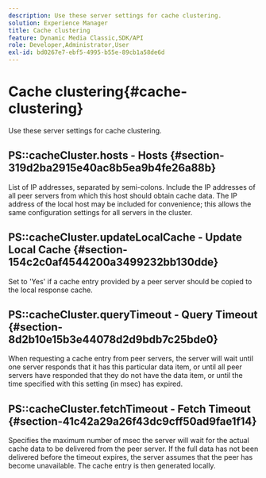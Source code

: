 ```yaml
---
description: Use these server settings for cache clustering.
solution: Experience Manager
title: Cache clustering
feature: Dynamic Media Classic,SDK/API
role: Developer,Administrator,User
exl-id: bd0267e7-ebf5-4995-b55e-89cb1a58de6d
---
```

# Cache clustering{#cache-clustering}

Use these server settings for cache clustering.

## PS::cacheCluster.hosts - Hosts {#section-319d2ba2915e40ac8b5ea9b4fe26a88b}

List of IP addresses, separated by semi-colons. Include the IP addresses of all peer servers from which this host should obtain cache data. The IP address of the local host may be included for convenience; this allows the same configuration settings for all servers in the cluster.

## PS::cacheCluster.updateLocalCache - Update Local Cache {#section-154c2c0af4544200a3499232bb130dde}

Set to 'Yes' if a cache entry provided by a peer server should be copied to the local response cache.

## PS::cacheCluster.queryTimeout - Query Timeout {#section-8d2b10e15b3e44078d2d9bdb7c25bde0}

When requesting a cache entry from peer servers, the server will wait until one server responds that it has this particular data item, or until all peer servers have responded that they do not have the data item, or until the time specified with this setting (in msec) has expired.

## PS::cacheCluster.fetchTimeout - Fetch Timeout {#section-41c42a29a26f43dc9cff50ad9fae1f14}

Specifies the maximum number of msec the server will wait for the actual cache data to be delivered from the peer server. If the full data has not been delivered before the timeout expires, the server assumes that the peer has become unavailable. The cache entry is then generated locally.

